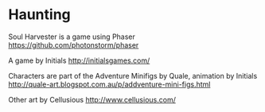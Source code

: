 Haunting
========

Soul Harvester is a game using Phaser
https://github.com/photonstorm/phaser

A game by Initials
http://initialsgames.com/

Characters are part of the Adventure Minifigs by Quale, animation by Initials
http://quale-art.blogspot.com.au/p/addventure-mini-figs.html

Other art by Cellusious
http://www.cellusious.com/

